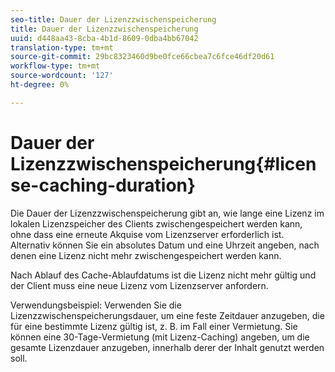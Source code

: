 ```yaml
---
seo-title: Dauer der Lizenzzwischenspeicherung
title: Dauer der Lizenzzwischenspeicherung
uuid: d448aa43-8cba-4b1d-8609-0dba4bb67042
translation-type: tm+mt
source-git-commit: 29bc8323460d9be0fce66cbea7c6fce46df20d61
workflow-type: tm+mt
source-wordcount: '127'
ht-degree: 0%

---
```



# Dauer der Lizenzzwischenspeicherung{#license-caching-duration}

Die Dauer der Lizenzzwischenspeicherung gibt an, wie lange eine Lizenz im lokalen Lizenzspeicher des Clients zwischengespeichert werden kann, ohne dass eine erneute Akquise vom Lizenzserver erforderlich ist. Alternativ können Sie ein absolutes Datum und eine Uhrzeit angeben, nach denen eine Lizenz nicht mehr zwischengespeichert werden kann.

Nach Ablauf des Cache-Ablaufdatums ist die Lizenz nicht mehr gültig und der Client muss eine neue Lizenz vom Lizenzserver anfordern.

Verwendungsbeispiel: Verwenden Sie die Lizenzzwischenspeicherungsdauer, um eine feste Zeitdauer anzugeben, die für eine bestimmte Lizenz gültig ist, z. B. im Fall einer Vermietung. Sie können eine 30-Tage-Vermietung (mit Lizenz-Caching) angeben, um die gesamte Lizenzdauer anzugeben, innerhalb derer der Inhalt genutzt werden soll.
